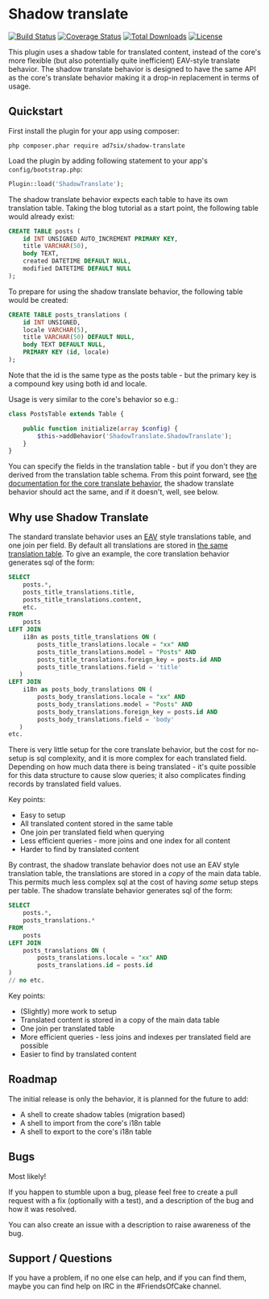 # Shadow translate

[![Build Status](https://img.shields.io/travis/AD7six/cakephp-shadow-translate/master.svg?style=flat-square)](https://travis-ci.org/AD7six/cakephp-shadow-translate)
[![Coverage Status](https://img.shields.io/codecov/c/github/AD7six/cakephp-shadow-translate.svg?style=flat-square)](https://codecov.io/github/AD7six/cakephp-shadow-translate)
[![Total Downloads](https://img.shields.io/packagist/dt/ad7six/shadow-translate.svg?style=flat-square)](https://packagist.org/packages/ad7six/shadow-translate)
[![License](https://img.shields.io/badge/license-MIT-blue.svg?style=flat-square)](LICENSE.txt)

This plugin uses a shadow table for translated content, instead of the core's more flexible (but
also potentially quite inefficient) EAV-style translate behavior. The shadow translate behavior
is designed to have the same API as the core's translate behavior making it a drop-in
replacement in terms of usage.

## Quickstart

First install the plugin for your app using composer:

`php composer.phar require ad7six/shadow-translate`

Load the plugin by adding following statement to your app's `config/bootstrap.php`:

```php
Plugin::load('ShadowTranslate');
```

The shadow translate behavior expects each table to have its own translation table. Taking the
blog tutorial as a start point, the following table would already exist:

```sql
CREATE TABLE posts (
    id INT UNSIGNED AUTO_INCREMENT PRIMARY KEY,
    title VARCHAR(50),
    body TEXT,
    created DATETIME DEFAULT NULL,
    modified DATETIME DEFAULT NULL
);
```

To prepare for using the shadow translate behavior, the following table would be created:

```sql
CREATE TABLE posts_translations (
    id INT UNSIGNED,
    locale VARCHAR(5),
    title VARCHAR(50) DEFAULT NULL,
    body TEXT DEFAULT NULL,
    PRIMARY KEY (id, locale)
);
```


Note that the id is the same type as the posts table - but the primary key is a compound key
using both id and locale.

Usage is very similar to the core's behavior so e.g.:

```php
class PostsTable extends Table {

    public function initialize(array $config) {
        $this->addBehavior('ShadowTranslate.ShadowTranslate');
    }
}
```

You can specify the fields in the translation table - but if you don't they are derived from the translation
table schema. From this point forward, see [the documentation for the core translate behavior](http://book.cakephp.org/3.0/en/orm/behaviors/translate.html), the shadow translate behavior should act
the same, and if it doesn't, well, see  below.

## Why use Shadow Translate

The standard translate behavior uses an [EAV](https://en.wikipedia.org/wiki/Entity%E2%80%93attribute%E2%80%93value_model)
style translations table, and one join per field. By default all translations
are stored in [the same translation table](https://github.com/cakephp/app/blob/master/config/schema/i18n.sql).
To give an example, the core translation behavior generates sql of the form:

```sql
SELECT
    posts.*,
    posts_title_translations.title,
    posts_title_translations.content,
    etc.
FROM
    posts
LEFT JOIN
    i18n as posts_title_translations ON (
        posts_title_translations.locale = "xx" AND
        posts_title_translations.model = "Posts" AND
        posts_title_translations.foreign_key = posts.id AND
        posts_title_translations.field = 'title'
   )
LEFT JOIN
    i18n as posts_body_translations ON (
        posts_body_translations.locale = "xx" AND
        posts_body_translations.model = "Posts" AND
        posts_body_translations.foreign_key = posts.id AND
        posts_body_translations.field = 'body'
   )
etc.
```

There is very little setup for the core translate behavior, but the cost
for no-setup is sql complexity, and it is more complex for each translated
field. Depending on how much data there is being translated - it's quite
possible for this data structure to cause slow queries; it also complicates
finding records by translated field values.

Key points:

 * Easy to setup
 * All translated content stored in the same table
 * One join per translated field when querying
 * Less efficient queries - more joins and one index for all content
 * Harder to find by translated content

By contrast, the shadow translate behavior does not use an EAV style
translation table, the translations are stored in a _copy_ of the main data
table. This permits much less complex sql at the cost of having _some_ setup
steps per table. The shadow translate behavior generates sql of the form:

```sql
SELECT
    posts.*,
    posts_translations.*
FROM
    posts
LEFT JOIN
    posts_translations ON (
        posts_translations.locale = "xx" AND
        posts_translations.id = posts.id
)
// no etc.
```

Key points:

 * (Slightly) more work to setup
 * Translated content is stored in a copy of the main data table
 * One join per translated table
 * More efficient queries - less joins and indexes per translated field are possible
 * Easier to find by translated content

## Roadmap

The initial release is only the behavior, it is planned for the future to add:

 * A shell to create shadow tables (migration based)
 * A shell to import from the core's i18n table
 * A shell to export to the core's i18n table

## Bugs

Most likely!

If you happen to stumble upon a bug, please feel free to create a pull request with a fix
(optionally with a test), and a description of the bug and how it was resolved.

You can also create an issue with a description to raise awareness of the bug.

## Support / Questions

If you have a problem, if no one else can help, and if you can find them, maybe you can
find help on IRC in the #FriendsOfCake channel.
